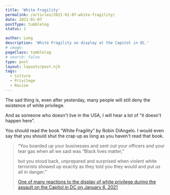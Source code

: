```yaml
---
title: 'White Fragility'
permalink: /articles/2021-01-07-white-fragility/
date: 2021-01-07
postType: tumblelog
status: 1

author: Long
description: 'White Fragility on display at the Capitol in DC.'
# image:
pageClass: tumblelog
# search: false
type: post
layout: layouts/post.njk
tags:
  - Culture
  - Privilege
  - Racism
---
```


The sad thing is, even after yesterday, many people will still deny the existence of white privilege.

And as someone who doesn't live in the USA, I will hear a lot of “it doesn't happen here”.

You should read the book “White Fragility” by Robin DiAngelo. I would even say that you should shut the crap up as long as you haven't read that book.

> “You boarded up your businesses and sent out your officers and your tear gas when all we said was “Black lives matter,” 
>
> but you stood back, unprepared and surprised when violent white terrorists showed up exactly as they told you they would and put us all in danger.”
>
> <a href="https://twitter.com/MsPackyetti/status/1346926324728918019" target="_blank">One of many reactions to the display of white privilege during the assault on the Capitol in DC on January 6, 2021</a>
